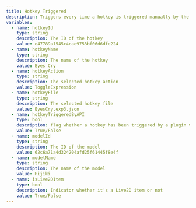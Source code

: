 ```yaml
---
title: Hotkey Triggered
description: Triggers every time a hotkey is triggered manually by the user (keyboard/hand-gesture) or via the hotkey-trigger-API
variables:
  - name: hotkeyId
    type: string
    description: The ID of the hotkey
    value: e47789a1545c4cae9753bf06d6dfe224
  - name: hotkeyName
    type: string
    description: The name of the hotkey
    value: Eyes Cry
  - name: hotkeyAction
    type: string
    description: The selected hotkey action
    value: ToggleExpression
  - name: hotkeyFile
    type: string
    description: The selected hotkey file
    value: EyesCry.exp3.json
  - name: hotkeyTriggeredByAPI
    type: bool
    description: flag whether a hotkey has been triggered by a plugin via the trigger-hotkey-API
    value: True/False
  - name: modelId
    type: string
    description: The ID of the model
    value: 62c6a71a4d324204afd25f61445f8e4f
  - name: modelName
    type: string
    description: The name of the model
    value: Hijiki
  - name: isLive2DItem
    type: bool
    description: Indicator whether it's a Live2D item or not
    value: True/False
---
```

